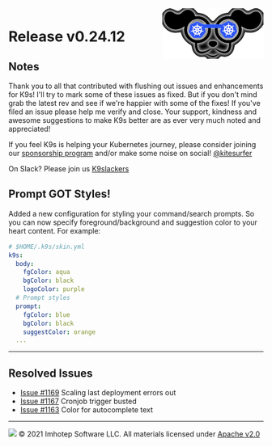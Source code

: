 <img src="https://raw.githubusercontent.com/derailed/k9s/master/assets/k9s_small.png" align="right" width="200" height="auto"/>

# Release v0.24.12

## Notes

Thank you to all that contributed with flushing out issues and enhancements for K9s! I'll try to mark some of these issues as fixed. But if you don't mind grab the latest rev and see if we're happier with some of the fixes! If you've filed an issue please help me verify and close. Your support, kindness and awesome suggestions to make K9s better are as ever very much noted and appreciated!

If you feel K9s is helping your Kubernetes journey, please consider joining our [sponsorship program](https://github.com/sponsors/derailed) and/or make some noise on social! [@kitesurfer](https://twitter.com/kitesurfer)

On Slack? Please join us [K9slackers](https://join.slack.com/t/k9sers/shared_invite/enQtOTA5MDEyNzI5MTU0LWQ1ZGI3MzliYzZhZWEyNzYxYzA3NjE0YTk1YmFmNzViZjIyNzhkZGI0MmJjYzhlNjdlMGJhYzE2ZGU1NjkyNTM)

## Prompt GOT Styles!

Added a new configuration for styling your command/search prompts. So you can now specify foreground/background and suggestion color to your heart content. For example:

```yaml
# $HOME/.k9s/skin.yml
k9s:
  body:
    fgColor: aqua
    bgColor: black
    logoColor: purple
  # Prompt styles
  prompt:
    fgColor: blue
    bgColor: black
    suggestColor: orange
  ...
```

---

## Resolved Issues

* [Issue #1169](https://github.com/kswapd/k13s/issues/1169) Scaling last deployment errors out
* [Issue #1167](https://github.com/kswapd/k13s/issues/1167) Cronjob trigger busted
* [Issue #1163](https://github.com/kswapd/k13s/issues/1163) Color for autocomplete text

---

<img src="https://raw.githubusercontent.com/derailed/k9s/master/assets/imhotep_logo.png" width="32" height="auto"/> © 2021 Imhotep Software LLC. All materials licensed under [Apache v2.0](http://www.apache.org/licenses/LICENSE-2.0)
